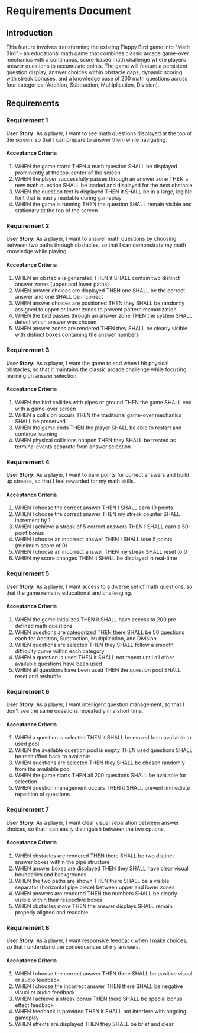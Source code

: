 # Requirements Document

## Introduction

This feature involves transforming the existing Flappy Bird game into "Math Bird" - an educational math game that combines classic arcade game-over mechanics with a continuous, score-based math challenge where players answer questions to accumulate points. The game will feature a persistent question display, answer choices within obstacle gaps, dynamic scoring with streak bonuses, and a knowledge base of 200 math questions across four categories (Addition, Subtraction, Multiplication, Division).

## Requirements

### Requirement 1

**User Story:** As a player, I want to see math questions displayed at the top of the screen, so that I can prepare to answer them while navigating.

#### Acceptance Criteria

1. WHEN the game starts THEN a math question SHALL be displayed prominently at the top-center of the screen
2. WHEN the player successfully passes through an answer zone THEN a new math question SHALL be loaded and displayed for the next obstacle
3. WHEN the question text is displayed THEN it SHALL be in a large, legible font that is easily readable during gameplay
4. WHEN the game is running THEN the question SHALL remain visible and stationary at the top of the screen

### Requirement 2

**User Story:** As a player, I want to answer math questions by choosing between two paths through obstacles, so that I can demonstrate my math knowledge while playing.

#### Acceptance Criteria

1. WHEN an obstacle is generated THEN it SHALL contain two distinct answer zones (upper and lower paths)
2. WHEN answer choices are displayed THEN one SHALL be the correct answer and one SHALL be incorrect
3. WHEN answer choices are positioned THEN they SHALL be randomly assigned to upper or lower zones to prevent pattern memorization
4. WHEN the bird passes through an answer zone THEN the system SHALL detect which answer was chosen
5. WHEN answer zones are rendered THEN they SHALL be clearly visible with distinct boxes containing the answer numbers

### Requirement 3

**User Story:** As a player, I want the game to end when I hit physical obstacles, so that it maintains the classic arcade challenge while focusing learning on answer selection.

#### Acceptance Criteria

1. WHEN the bird collides with pipes or ground THEN the game SHALL end with a game-over screen
2. WHEN a collision occurs THEN the traditional game-over mechanics SHALL be preserved
3. WHEN the game ends THEN the player SHALL be able to restart and continue learning
4. WHEN physical collisions happen THEN they SHALL be treated as terminal events separate from answer selection

### Requirement 4

**User Story:** As a player, I want to earn points for correct answers and build up streaks, so that I feel rewarded for my math skills.

#### Acceptance Criteria

1. WHEN I choose the correct answer THEN I SHALL earn 10 points
2. WHEN I choose the correct answer THEN my streak counter SHALL increment by 1
3. WHEN I achieve a streak of 5 correct answers THEN I SHALL earn a 50-point bonus
4. WHEN I choose an incorrect answer THEN I SHALL lose 5 points (minimum score of 0)
5. WHEN I choose an incorrect answer THEN my streak SHALL reset to 0
6. WHEN my score changes THEN it SHALL be displayed in real-time

### Requirement 5

**User Story:** As a player, I want access to a diverse set of math questions, so that the game remains educational and challenging.

#### Acceptance Criteria

1. WHEN the game initializes THEN it SHALL have access to 200 pre-defined math questions
2. WHEN questions are categorized THEN there SHALL be 50 questions each for Addition, Subtraction, Multiplication, and Division
3. WHEN questions are selected THEN they SHALL follow a smooth difficulty curve within each category
4. WHEN a question is used THEN it SHALL not repeat until all other available questions have been used
5. WHEN all questions have been used THEN the question pool SHALL reset and reshuffle

### Requirement 6

**User Story:** As a player, I want intelligent question management, so that I don't see the same questions repeatedly in a short time.

#### Acceptance Criteria

1. WHEN a question is selected THEN it SHALL be moved from available to used pool
2. WHEN the available question pool is empty THEN used questions SHALL be reshuffled back to available
3. WHEN questions are selected THEN they SHALL be chosen randomly from the available pool
4. WHEN the game starts THEN all 200 questions SHALL be available for selection
5. WHEN question management occurs THEN it SHALL prevent immediate repetition of questions

### Requirement 7

**User Story:** As a player, I want clear visual separation between answer choices, so that I can easily distinguish between the two options.

#### Acceptance Criteria

1. WHEN obstacles are rendered THEN there SHALL be two distinct answer boxes within the pipe structure
2. WHEN answer boxes are displayed THEN they SHALL have clear visual boundaries and backgrounds
3. WHEN the two paths are shown THEN there SHALL be a visible separator (horizontal pipe piece) between upper and lower zones
4. WHEN answers are rendered THEN the numbers SHALL be clearly visible within their respective boxes
5. WHEN obstacles move THEN the answer displays SHALL remain properly aligned and readable

### Requirement 8

**User Story:** As a player, I want responsive feedback when I make choices, so that I understand the consequences of my answers.

#### Acceptance Criteria

1. WHEN I choose the correct answer THEN there SHALL be positive visual or audio feedback
2. WHEN I choose the incorrect answer THEN there SHALL be negative visual or audio feedback  
3. WHEN I achieve a streak bonus THEN there SHALL be special bonus effect feedback
4. WHEN feedback is provided THEN it SHALL not interfere with ongoing gameplay
5. WHEN effects are displayed THEN they SHALL be brief and clear